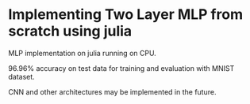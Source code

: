 # Implementing Two Layer MLP from scratch using julia
MLP implementation on julia running on CPU.

96.96% accuracy on test data for training and evaluation with MNIST dataset.


CNN and other architectures may be implemented in the future.
